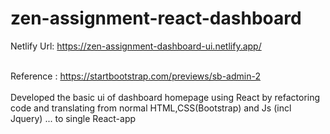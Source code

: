 # zen-assignment-react-dashboard

Netlify Url: https://zen-assignment-dashboard-ui.netlify.app/
<br><br>

Reference : https://startbootstrap.com/previews/sb-admin-2
<br><br>
Developed the basic ui of dashboard homepage using React by refactoring code and translating from normal HTML,CSS(Bootstrap) and Js (incl Jquery) ... to single React-app
<br><br>
